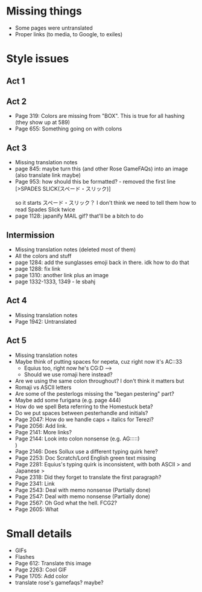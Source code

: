 # Missing things
* Some pages were untranslated
* Proper links (to media, to Google, to exiles)

# Style issues
## Act 1
## Act 2
* Page 319: Colors are missing from "BOX". This is true for all hashing (they show up at 589)
* Page 655: Something going on with colons
## Act 3
* Missing translation notes
* page 845: maybe turn this (and other Rose GameFAQs) into an image (also translate link maybe)
* Page 953: how should this be formatted? - removed the first line [&gt;SPADES SLICK(スペード・スリック)]<br/><br/> so it starts スペード・スリック？ I don't think we need to tell them how to read Spades Slick twice
* page 1128: japanify MAIL gif? that'll be a bitch to do
## Intermission
* Missing translation notes (deleted most of them)
* All the colors and stuff
* page 1284: add the sunglasses emoji back in there. idk how to do that
* page 1288: fix link
* page 1310: another link plus an image
* page 1332-1333, 1349 - le sbahj
## Act 4
* Missing translation notes
* Page 1942: Untranslated
## Act 5
* Missing translation notes
* Maybe think of putting spaces for nepeta, cuz right now it's AC::33
    * Equius too, right now he's CG:D -->
    * Should we use romaji here instead?
* Are we using the same colon throughout? I don't think it matters but
* Romaji vs ASCII letters
* Are some of the pesterlogs missing the "began pestering" part?
* Maybe add some furigana (e.g. page 444)
* How do we spell Beta referring to the Homestuck beta?
* Do we put spaces between pesterhandle and initials?
* Page 2047: How do we handle caps + italics for Terezi?
* Page 2056: Add link.
* Page 2141: More links?
* Page 2144: Look into colon nonsense (e.g. AG:::::)<br />)
* Page 2146: Does Sollux use a different typing quirk here?
* Page 2253: Doc Scratch/Lord English green text missing
* Page 2281: Equius's typing quirk is inconsistent, with both ASCII > and Japanese >
* Page 2318: Did they forget to translate the first paragraph?
* Page 2341: Link
* Page 2543: Deal with memo nonsense (Partially done)
* Page 2547: Deal with memo nonsense (Partially done)
* Page 2567: Oh God what the hell. FCG2?
* Page 2605: What

# Small details
* GIFs
* Flashes
* Page 612: Translate this image
* Page 2263: Cool GIF
* Page 1705: Add color
* translate rose's gamefaqs? maybe?
